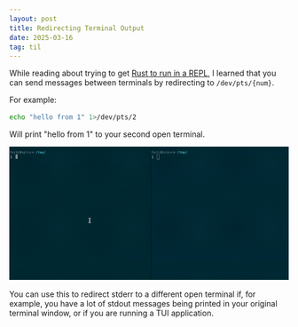 ```yaml
---
layout: post
title: Redirecting Terminal Output
date: 2025-03-16
tag: til
---
```

While reading about trying to get [Rust to run in a REPL](https://github.com/sigmaSd/IRust?tab=readme-ov-file#faq), I learned that you can send messages between terminals by redirecting to `/dev/pts/{num}`. 

For example:
```bash
echo "hello from 1" 1>/dev/pts/2
```

Will print "hello from 1" to your second open terminal.

![](/assets/images/output.gif)

You can use this to redirect stderr to a different open terminal if, for example, you have a lot of stdout messages being printed in your original terminal window, or if you are running a TUI application.